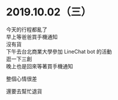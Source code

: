 # 2019.10.02（三）

今天的行程都亂了  
早上等爸爸買手機通知  
沒有貨  
下午去台北商業大學參加 LineChat bot 的活動  
逛一下三創  
晚上也是回來等著買手機通知  

整個心情很差  

還要去幫忙退貨  